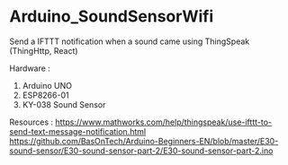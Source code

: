 # Arduino_SoundSensorWifi
Send a IFTTT notification when a sound came using ThingSpeak (ThingHttp, React)

Hardware :
1. Arduino UNO
2. ESP8266-01
3. KY-038 Sound Sensor


Resources :
https://www.mathworks.com/help/thingspeak/use-ifttt-to-send-text-message-notification.html
https://github.com/BasOnTech/Arduino-Beginners-EN/blob/master/E30-sound-sensor/E30-sound-sensor-part-2/E30-sound-sensor-part-2.ino
